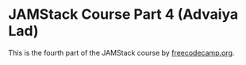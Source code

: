 # JAMStack Course Part 4 (Advaiya Lad)

This is the fourth part of the JAMStack course by [freecodecamp.org](https://freecodecamp.org 'The best place for coding!').
